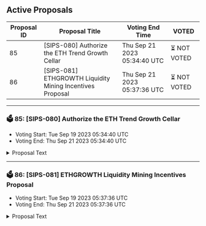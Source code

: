 ## Active Proposals

| Proposal ID | Proposal Title | Voting End Time | VOTED |
|-------------|----------------|-----------------|-------|
| 85 | [SIPS-080] Authorize the ETH Trend Growth Cellar | Thu Sep 21 2023 05:34:40 UTC | ⏳ NOT VOTED |
| 86 | [SIPS-081] ETHGROWTH Liquidity Mining Incentives Proposal | Thu Sep 21 2023 05:37:36 UTC | ⏳ NOT VOTED |

---

### 🗳 85: [SIPS-080] Authorize the ETH Trend Growth Cellar
- Voting Start: Tue Sep 19 2023 05:34:40 UTC
- Voting End: Thu Sep 21 2023 05:34:40 UTC

<details>
<summary>Proposal Text</summary>
 
This proposal is for the authorization of the ETH Trend Growth Cellar. The strategy for the cellar is provided by Silver Sun Capital.nnThe purpose of the strategy is to maximizes exposure to the upside volatility of ETH while exiting positions during downside volatility. More information about the strategy, including strategy description can be found in the original forum post:nnhttps://community.sommelier.finance/t/upcoming-eth-trend-growth-cellar-proposal/1186nnIf approved, the chain will accept signed function calls submitted to the cellar contract from the strategy provider.nn-------------------------------------------------------------------nnName: ETH Trend GrowthnnCellar share token: ETHGROWTHnnPlatform fee: 1% (0.75% for strategy provider + 0.25% for protocol)nnPerformance fee: 20% (15% for strategy provider + 5% for protocol)nnStrategy provider: Silver Sun CapitalnnCellar address: 0x6c51041A91C91C86f3F08a72cB4D3F67f1208897nnEtherscan: https://etherscan.io/address/0x6c51041a91c91c86f3f08a72cb4d3f67f1208897nnSource: https://github.com/PeggyJV/cellar-contracts/blob/main/src/base/Cellar.solnnAudits (Macro): https://0xmacro.com/library/audits/sommelier-9.htmlnnSeven Seas will act as an intermediary institution by providing strategy integration services to Silver Sun Capital, including forwarding strategy signals generated by Silver Sun Capital to be submitted on-chain for execution
</details>

---

### 🗳 86: [SIPS-081] ETHGROWTH Liquidity Mining Incentives Proposal
- Voting Start: Tue Sep 19 2023 05:37:36 UTC
- Voting End: Thu Sep 21 2023 05:37:36 UTC

<details>
<summary>Proposal Text</summary>
 
This proposal is intended to authorize a one-time transfer of 50,000 SOMM from the community pool to the CellarStaking contract, which is used to incentivize ETH Trend Growth cellar depositors on Ethereum Mainnet.nnSee the corresponding forum post for more details: https://community.sommelier.finance/t/upcoming-eth-trend-growth-liquidity-mining-incentives-proposal/1190
</details>
